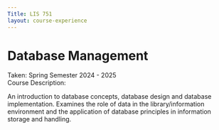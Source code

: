 ```yaml
---
Title: LIS 751 
layout: course-experience
---
```

# Database Management
Taken: Spring Semester 2024 - 2025\
Course Description:

An introduction to database concepts, database design and database implementation. Examines the role of data in the library/information environment and the application of database principles in information storage and handling.